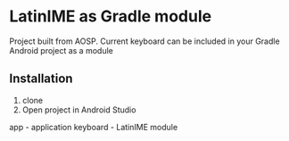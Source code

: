 LatinIME as Gradle module
====================================

Project built from AOSP.
Current keyboard can be included in your Gradle Android project as a module

Installation
---------------

1. clone
2. Open project in Android Studio

app - application
keyboard - LatinIME module